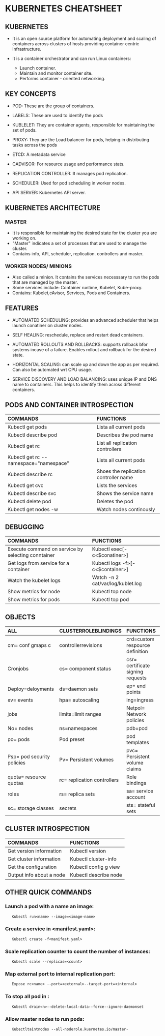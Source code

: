 # KUBERNETES CHEATSHEET
## KUBERNETES
- It is an open source platform for automating deployment and scaling of containers across 
clusters of hosts providing container centric infrastructure.

- It is a container orchestrator and can run Linux containers: 
   - Launch container.
   - Maintain and monitor container site.
   - Performs container - oriented networking.

## KEY CONCEPTS
- POD: These are the group of containers.

- LABELS: These are used to identify the pods

- KUBLELET: They are container agents, responsible for maintaining the set of pods.

- PROXY: They are the Load balancer for pods, helping in distributing tasks across the pods

- ETCD: A metadata service

- CADVISOR: For resource usage and performance stats.

- REPLICATION CONTROLLER: It manages pod replication.

- SCHEDULER: Used for pod scheduling in worker nodes.

- API SERVER: Kubernetes API server.

## KUBERNETES ARCHITECTURE
### MASTER
- It is responsible for maintaining the desired state for the cluster you are working on.
- "Master" indicates a set of processes that are used to manage the cluster.
- Contains info, API, scheduler, replication. controllers and master.

### WORKER NODES/ MINIONS
- Also called a minion. It contains the services necesssary to run the pods that are managed by the master.
- Some services include: Container runtime, Kubelet, Kube-proxy.
- Contains: Kubelet,cAvisor, Services, Pods and Containers.

## FEATURES
- AUTOMATED SCHEDULING: provides an advanced scheduler that helps launch conatiner on cluster nodes.

- SELF HEALING: reschedule, replace and restart dead containers.

- AUTOMATED ROLLOUTS AND ROLLBACKS: supports rollback bfor systems incase of a failure. 
  Enables rollout and rollback for the desired state.
  
- HORIZONTAL SCALING: can scale up and down the app as per required. 
  Can also be automated wrt CPU usage.
  
- SERVICE DISCOVERY AND LOAD BALANCING: uses unique IP and DNS name to containers. 
  This helps to identify them across different containers.

## PODS AND CONTAINER INTROSPECTION
| COMMANDS | FUNCTIONS |
| :--- | :--- |
| Kubectl get pods | Lista all current pods |
| Kubectl describe pod<name> | Describes the pod name |
| Kubectl get rc | List all replication controllers |
| Kubectl get rc -- namespace="namespace" | Lists all current pods |
| Kubectl describe rc<name> | Shoes the replication controller name |
| Kubectl get cvc | Lists the services |
| Kubectl describe svc<name> | Shows the service name |
| Kubectl delete pod<name> | Deletes the pod |
| Kubectl get nodes -w | Watch nodes continously |
  
## DEBUGGING
| COMMANDS | FUNCTIONS |
| :--- | :--- |
| Execute command on service by selecting conntainer | Kubectl exec<service><commands>[-c<$conatiner>] |
| Get logs from service for a container | Kubectl logs -f<name>>[-c<$container>] |
| Watch the kubelet logs | Watch -n 2 cat/var/log/kublet.log |
| Show metrics for node | Kubectl top node |
| Show metrics for pods | Kubectl top pod |
  
## OBJECTS
| ALL | CLUSTERROLEBLINDINGS | FUNCTIONS |
| :--- | :--- | :--- |
| cm= conf gmaps c | controllerrevisions | crd=custom respource definition |
| Cronjobs | cs= component status | csr= certificate signing requests |
| Deploy=deloyments | ds=daemon sets | ep= end points |
| ev= events | hpa= autoscaling | ing=ingress |
| jobs | limits=limit ranges | Netpol= Network policies |
| No= nodes | ns=namespaces | pdb=pod |
| po= pods | Pod preset | pod templates |
| Psp= pod security policies | Pv= Persistent volumes | pvc= Persistent volume claims |
| quota= resource quotas | rc= replication controllers | Role bindings |
| roles | rs= replica sets | sa= service account |
| sc= storage classes | secrets | sts= stateful sets |
  
## CLUSTER INTROSPECTION
| COMMANDS | FUNCTIONS |
| :--- | :--- |
| Get version information | Kubectl version | 
| Get cluster information | Kubectl cluster-info |
| Get the configuration | Kubectl config g view |
| Output info about a node | Kubectl describe node<node> |
   
## OTHER QUICK COMMANDS 
### Launch a pod with a name an image:
```
   Kubectl run<name> --image=<image-name>
```
   
### Create a service in <manifest.yaml>:
```
   Kubectl create -f<manifest.yaml>
```
   
### Scale replication counter to count the number of instances:
```
   Kubectl scale --replicas=<count>
```
   
### Map external port to internal replication port:
```
   Expose rc<name> --port=<external>--target-port=<internal>
```
   
### To stop all pod in <n>:
```
   Kubectl drain<n>--delete-local-data--force--ignore-daemonset
```
   
### Allow master nodes to run pods:
```
   Kubectltaintnodes --all-noderole.kuernetes.io/master-
```
